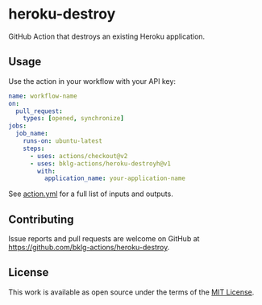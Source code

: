 # heroku-destroy

GitHub Action that destroys an existing Heroku application.

## Usage

Use the action in your workflow with your API key:

```yaml
name: workflow-name
on:
  pull_request:
    types: [opened, synchronize]
jobs:
  job_name:
    runs-on: ubuntu-latest
    steps:
      - uses: actions/checkout@v2
      - uses: bklg-actions/heroku-destroyh@v1
        with:
          application_name: your-application-name
```

See [action.yml](/bklg-actions/heroku-destroy/blob/master/action.yml) for a full list of inputs and outputs.

## Contributing

Issue reports and pull requests are welcome on GitHub at https://github.com/bklg-actions/heroku-destroy.

## License

This work is available as open source under the terms of the [MIT License](https://opensource.org/licenses/MIT).
